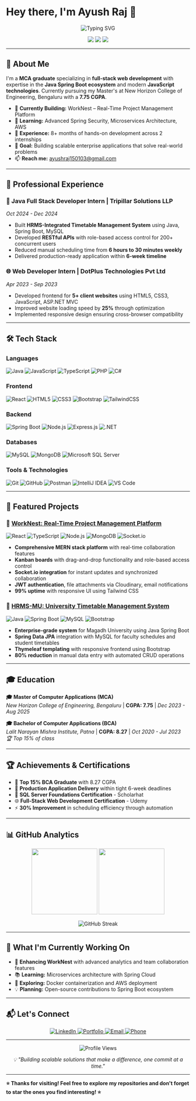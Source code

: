 # Hey there, I'm Ayush Raj 👋

<p align="center">
  <img src="https://readme-typing-svg.herokuapp.com?font=Fira+Code&pause=1000&color=00D4AA&center=true&vCenter=true&width=600&lines=Full-Stack+Developer+%7C+MERN+Stack;Java+Spring+Boot+Expert;React.js+%26+Node.js+Developer;Building+Enterprise+Applications" alt="Typing SVG" />
</p>

<p align="center">
  <img src="https://img.shields.io/badge/Location-Bengaluru%2C+India-ff69b4?style=for-the-badge&logo=googlemaps&logoColor=white"/>
  <img src="https://img.shields.io/badge/Experience-8%2B+Months-00D4AA?style=for-the-badge"/>
  <img src="https://img.shields.io/badge/Focus-Enterprise+Applications-blue?style=for-the-badge"/>
</p>

---

## 🚀 About Me

I'm a **MCA graduate** specializing in **full-stack web development** with expertise in the **Java Spring Boot ecosystem** and modern **JavaScript technologies**. Currently pursuing my Master's at New Horizon College of Engineering, Bengaluru with a **7.75 CGPA**.

- 🔭 **Currently Building:** WorkNest – Real-Time Project Management Platform
- 🌱 **Learning:** Advanced Spring Security, Microservices Architecture, AWS
- 💼 **Experience:** 8+ months of hands-on development across 2 internships
- 🎯 **Goal:** Building scalable enterprise applications that solve real-world problems
- 📫 **Reach me:** [ayushraj150103@gmail.com](mailto:ayushraj150103@gmail.com)

---

## 💼 Professional Experience

### 🏢 Java Full Stack Developer Intern | **Tripillar Solutions LLP**
*Oct 2024 - Dec 2024*
- Built **HRMS-Integrated Timetable Management System** using Java, Spring Boot, MySQL
- Developed **RESTful APIs** with role-based access control for 200+ concurrent users
- Reduced manual scheduling time from **6 hours to 30 minutes weekly**
- Delivered production-ready application within **6-week timeline**

### 🌐 Web Developer Intern | **DotPlus Technologies Pvt Ltd**
*Apr 2023 - Sep 2023*
- Developed frontend for **5+ client websites** using HTML5, CSS3, JavaScript, ASP.NET MVC
- Improved website loading speed by **25%** through optimization
- Implemented responsive design ensuring cross-browser compatibility

---

## 🛠️ Tech Stack

### Languages
![Java](https://img.shields.io/badge/Java-ED8B00?style=for-the-badge&logo=openjdk&logoColor=white)
![JavaScript](https://img.shields.io/badge/JavaScript-323330?style=for-the-badge&logo=javascript&logoColor=F7DF1E)
![TypeScript](https://img.shields.io/badge/TypeScript-007ACC?style=for-the-badge&logo=typescript&logoColor=white)
![PHP](https://img.shields.io/badge/PHP-777BB4?style=for-the-badge&logo=php&logoColor=white)
![C#](https://img.shields.io/badge/C%23-239120?style=for-the-badge&logo=c-sharp&logoColor=white)

### Frontend
![React](https://img.shields.io/badge/React-20232A?style=for-the-badge&logo=react&logoColor=61DAFB)
![HTML5](https://img.shields.io/badge/HTML5-E34F26?style=for-the-badge&logo=html5&logoColor=white)
![CSS3](https://img.shields.io/badge/CSS3-1572B6?style=for-the-badge&logo=css3&logoColor=white)
![Bootstrap](https://img.shields.io/badge/Bootstrap-563D7C?style=for-the-badge&logo=bootstrap&logoColor=white)
![TailwindCSS](https://img.shields.io/badge/Tailwind_CSS-38B2AC?style=for-the-badge&logo=tailwind-css&logoColor=white)

### Backend
![Spring Boot](https://img.shields.io/badge/Spring_Boot-6DB33F?style=for-the-badge&logo=spring-boot&logoColor=white)
![Node.js](https://img.shields.io/badge/Node.js-43853D?style=for-the-badge&logo=node.js&logoColor=white)
![Express.js](https://img.shields.io/badge/Express.js-404D59?style=for-the-badge)
![.NET](https://img.shields.io/badge/.NET-5C2D91?style=for-the-badge&logo=.net&logoColor=white)

### Databases
![MySQL](https://img.shields.io/badge/MySQL-005C84?style=for-the-badge&logo=mysql&logoColor=white)
![MongoDB](https://img.shields.io/badge/MongoDB-4EA94B?style=for-the-badge&logo=mongodb&logoColor=white)
![Microsoft SQL Server](https://img.shields.io/badge/Microsoft%20SQL%20Server-CC2927?style=for-the-badge&logo=microsoft%20sql%20server&logoColor=white)

### Tools & Technologies
![Git](https://img.shields.io/badge/GIT-E44C30?style=for-the-badge&logo=git&logoColor=white)
![GitHub](https://img.shields.io/badge/GitHub-100000?style=for-the-badge&logo=github&logoColor=white)
![Postman](https://img.shields.io/badge/Postman-FF6C37?style=for-the-badge&logo=postman&logoColor=white)
![IntelliJ IDEA](https://img.shields.io/badge/IntelliJ_IDEA-000000.svg?style=for-the-badge&logo=intellij-idea&logoColor=white)
![VS Code](https://img.shields.io/badge/Visual_Studio_Code-0078D4?style=for-the-badge&logo=visual%20studio%20code&logoColor=white)

---

## 🚀 Featured Projects

### 🔧 [WorkNest: Real-Time Project Management Platform](https://work-nest-rho.vercel.app/login)
![React](https://img.shields.io/badge/React-61DAFB?style=flat&logo=react&logoColor=black)
![TypeScript](https://img.shields.io/badge/TypeScript-3178C6?style=flat&logo=typescript&logoColor=white)
![Node.js](https://img.shields.io/badge/Node.js-339933?style=flat&logo=node.js&logoColor=white)
![MongoDB](https://img.shields.io/badge/MongoDB-47A248?style=flat&logo=mongodb&logoColor=white)
![Socket.io](https://img.shields.io/badge/Socket.io-010101?style=flat&logo=socket.io&logoColor=white)

- **Comprehensive MERN stack platform** with real-time collaboration features
- **Kanban boards** with drag-and-drop functionality and role-based access control
- **Socket.io integration** for instant updates and synchronized collaboration
- **JWT authentication**, file attachments via Cloudinary, email notifications
- **99% uptime** with responsive UI using Tailwind CSS

### 🏫 [HRMS-MU: University Timetable Management System](https://github.com/ayushhCreator/HRMS-MU)
![Java](https://img.shields.io/badge/Java-ED8B00?style=flat&logo=openjdk&logoColor=white)
![Spring Boot](https://img.shields.io/badge/Spring_Boot-6DB33F?style=flat&logo=spring-boot&logoColor=white)
![MySQL](https://img.shields.io/badge/MySQL-4479A1?style=flat&logo=mysql&logoColor=white)
![Bootstrap](https://img.shields.io/badge/Bootstrap-7952B3?style=flat&logo=bootstrap&logoColor=white)

- **Enterprise-grade system** for Magadh University using Java Spring Boot
- **Spring Data JPA** integration with MySQL for faculty schedules and student timetables
- **Thymeleaf templating** with responsive frontend using Bootstrap
- **80% reduction** in manual data entry with automated CRUD operations

---

## 🎓 Education

**🎓 Master of Computer Applications (MCA)**  
*New Horizon College of Engineering, Bengaluru* | **CGPA: 7.75** | *Dec 2023 - Aug 2025*

**🎓 Bachelor of Computer Applications (BCA)**  
*Lalit Narayan Mishra Institute, Patna* | **CGPA: 8.27** | *Oct 2020 - Jul 2023*  
*🏆 Top 15% of class*

---

## 🏆 Achievements & Certifications

- 🥇 **Top 15% BCA Graduate** with 8.27 CGPA
- 🚀 **Production Application Delivery** within tight 6-week deadlines
- 📜 **SQL Server Foundations Certification** - Scholarhat
- 🌐 **Full-Stack Web Development Certification** - Udemy
- ⚡ **30% Improvement** in scheduling efficiency through automation

---

## 📊 GitHub Analytics

<p align="center">
  <img height="180em" src="https://github-readme-stats.vercel.app/api?username=ayushhCreator&show_icons=true&theme=tokyonight&include_all_commits=true&count_private=true"/>
  <img height="180em" src="https://github-readme-stats.vercel.app/api/top-langs/?username=ayushhCreator&layout=compact&langs_count=8&theme=tokyonight"/>
</p>

<p align="center">
  <img src="https://github-readme-streak-stats.herokuapp.com/?user=ayushhCreator&theme=tokyonight" alt="GitHub Streak"/>
</p>

---

## 🌟 What I'm Currently Working On

- 🔧 **Enhancing WorkNest** with advanced analytics and team collaboration features
- 📚 **Learning:** Microservices architecture with Spring Cloud
- 🚀 **Exploring:** Docker containerization and AWS deployment
- 💡 **Planning:** Open-source contributions to Spring Boot ecosystem

---

## 📬 Let's Connect

<p align="center">
  <a href="https://linkedin.com/in/ayush-raj-633526186/">
    <img src="https://img.shields.io/badge/LinkedIn-0077B5?style=for-the-badge&logo=linkedin&logoColor=white" alt="LinkedIn"/>
  </a>
  <a href="https://myportfolio15.vercel.app/">
    <img src="https://img.shields.io/badge/Portfolio-24292E?style=for-the-badge&logo=vercel&logoColor=white" alt="Portfolio"/>
  </a>
  <a href="mailto:ayushraj150103@gmail.com">
    <img src="https://img.shields.io/badge/Email-D14836?style=for-the-badge&logo=gmail&logoColor=white" alt="Email"/>
  </a>
  <a href="tel:+917464026177">
    <img src="https://img.shields.io/badge/Phone-00D4AA?style=for-the-badge&logo=phone&logoColor=white" alt="Phone"/>
  </a>
</p>

---

<p align="center">
  <img src="https://komarev.com/ghpvc/?username=ayushhCreator&label=Profile%20Views&color=brightgreen&style=for-the-badge" alt="Profile Views"/>
</p>

<p align="center">
  <i>💡 "Building scalable solutions that make a difference, one commit at a time."</i>
</p>

---

**⭐ Thanks for visiting! Feel free to explore my repositories and don't forget to star the ones you find interesting! ⭐**
